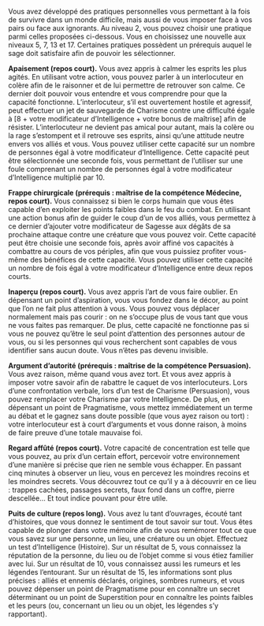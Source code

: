 ﻿---
id: class_wise_fr.md#praticien
name: Praticien
---

Vous avez développé des pratiques personnelles vous permettant à la fois de survivre dans un monde difficile, mais aussi de vous imposer face à vos pairs ou face aux ignorants. Au niveau 2, vous pouvez choisir une pratique parmi celles proposées ci-dessous. Vous en choisissez une nouvelle aux niveaux 5, 7, 13 et 17. Certaines pratiques possèdent un prérequis auquel le sage doit satisfaire afin de pouvoir les sélectionner.

**Apaisement (repos court).** Vous avez appris à calmer les esprits les plus agités. En utilisant votre action, vous pouvez parler à un interlocuteur en colère afin de le raisonner et de lui permettre de retrouver son calme. Ce dernier doit pouvoir vous entendre et vous comprendre pour que la capacité fonctionne. L’interlocuteur, s’il est ouvertement hostile et agressif, peut effectuer un jet de sauvegarde de Charisme contre une difficulté égale à [8 + votre modificateur d’Intelligence + votre bonus de maîtrise] afin de résister. L’interlocuteur ne devient pas amical pour autant, mais la colère ou la rage s’estompent et il retrouve ses esprits, ainsi qu’une attitude neutre envers vos alliés et vous. Vous pouvez utiliser cette capacité sur un nombre de personnes égal à votre modificateur d’Intelligence. Cette capacité peut être sélectionnée une seconde fois, vous permettant de l’utiliser sur une foule comprenant un nombre de personnes égal à votre modificateur d’Intelligence multiplié par 10.

**Frappe chirurgicale (prérequis : maîtrise de la compétence Médecine, repos court).** Vous connaissez si bien le corps humain que vous êtes capable d’en exploiter les points faibles dans le feu du combat. En utilisant une action bonus afin de guider le coup d’un de vos alliés, vous permettez à ce dernier d’ajouter votre modificateur de Sagesse aux dégâts de sa prochaine attaque contre une créature que vous pouvez voir. Cette capacité peut être choisie une seconde fois, après avoir affiné vos capacités à combattre au cours de vos périples, afin que vous puissiez profiter vous-même des bénéfices de cette capacité. Vous pouvez utiliser cette capacité un nombre de fois égal à votre modificateur d’Intelligence entre deux repos courts.

**Inaperçu (repos court).** Vous avez appris l’art de vous faire oublier. En dépensant un point d’aspiration, vous vous fondez dans le décor, au point que l’on ne fait plus attention à vous. Vous pouvez vous déplacer normalement mais pas courir : on ne s’occupe plus de vous tant que vous ne vous faites pas remarquer. De plus, cette capacité ne fonctionne pas si vous ne pouvez qu’être le seul point d’attention des personnes autour de vous, ou si les personnes qui vous recherchent sont capables de vous identifier sans aucun doute. Vous n’êtes pas devenu invisible.

**Argument d’autorité (prérequis : maîtrise de la compétence Persuasion).** Vous avez raison, même quand vous avez tort. Et vous avez appris à imposer votre savoir afin de rabattre le caquet de vos interlocuteurs. Lors d’une confrontation verbale, lors d’un test de Charisme (Persuasion), vous pouvez remplacer votre Charisme par votre Intelligence. De plus, en dépensant un point de Pragmatisme, vous mettez immédiatement un terme au débat et le gagnez sans doute possible (que vous ayez raison ou tort) : votre interlocuteur est à court d’arguments et vous donne raison, à moins de faire preuve d’une totale mauvaise foi.

**Regard affûté (repos court).** Votre capacité de concentration est telle que vous pouvez, au prix d’un certain effort, percevoir votre environnement d’une manière si précise que rien ne semble vous échapper. En passant cinq minutes à observer un lieu, vous en percevez les moindres recoins et les moindres secrets. Vous découvrez tout ce qu’il y a à découvrir en ce lieu : trappes cachées, passages secrets, faux fond dans un coffre, pierre descellée… Et tout indice pouvant pour être utile.

**Puits de culture (repos long).** Vous avez lu tant d’ouvrages, écouté tant d’histoires, que vous donnez le sentiment de tout savoir sur tout. Vous êtes capable de plonger dans votre mémoire afin de vous remémorer tout ce que vous savez sur une personne, un lieu, une créature ou un objet. Effectuez un test d’Intelligence (Histoire). Sur un résultat de 5, vous connaissez la réputation de la personne, du lieu ou de l’objet comme si vous étiez familier avec lui. Sur un résultat de 10, vous connaissez aussi les rumeurs et les légendes l’entourant. Sur un résultat de 15, les informations sont plus précises : alliés et ennemis déclarés, origines, sombres rumeurs, et vous pouvez dépenser un point de Pragmatisme pour en connaître un secret déterminant ou un point de Superstition pour en connaître les points faibles et les peurs (ou, concernant un lieu ou un objet, les légendes s’y rapportant).

